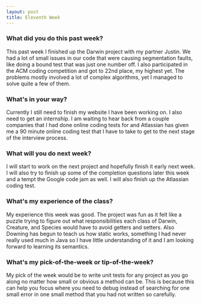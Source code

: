 ```yaml
---
layout: post
title: Eleventh Week
---
```

### What did you do this past week?
  This past week I finished up the Darwin project with my partner Justin. We had a lot of small issues in our code that were causing segmentation faults, like doing a bound test that was just one number off. I also participated in the ACM coding competition and got to 22nd place, my highest yet. The problems mostly involved a lot of complex algorithms, yet I managed to solve quite a few of them.

### What's in your way?
  Currently I still need to finish my website I have been working on. I also need to get an internship. I am waiting to hear back from a couple companies that I had done online coding tests for and Atlassian has given me a 90 minute online coding test that I have to take to get to the next stage of the interview process.
   
### What will you do next week?
  I will start to work on the next project and hopefully finish it early next week. I will also try to finish up some of the completion questions later this week and a tempt the Google code jam as well. I will also finish up the Atlassian coding test.

### What's my experience of the class?
 My experience this week was good. The project was fun as it felt like a puzzle trying to figure out what responsibilities each class of Darwin, Creature, and Species would have to avoid getters and setters. Also Downing has begun to teach us how static works, something I had never really used much in Java so I have little understanding of it and I am looking forward to learning its semantics.

### What's my pick-of-the-week or tip-of-the-week?
 My pick of the week would be to write unit tests for any project as you go along no matter how small or obvious a method can be. This is because this can help you focus where you need to debug instead of searching for one small error in one small method that you had not written so carefully.
